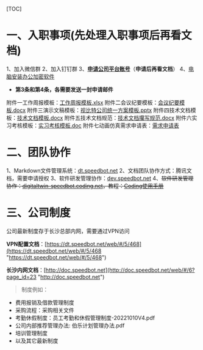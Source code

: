 [TOC]


# 一、入职事项(先处理入职事项后再看文档)


1、加入微信群
2、加入钉钉群
3、[**申请公司平台账号**](https://dt.speedbot.net/web/#/5/81 "申请公司平台账号")（**申请后再看文档**）
4、[电脑安装办公加密软件](https://dt.speedbot.net/web/#/5/88 "电脑安装办公加密软件")
- **第3条和第4条，各需要发送一封申请邮件**

附件一工作周报模板：[工作周报模板.xlsx](https://nas.speedbot.net/sharing/9DLtwWryx "工作周报模板.xlsx")
附件二会议纪要模板：[会议纪要模板.docx](https://nas.speedbot.net/sharing/uM4Kx24GS "会议纪要模板.docx")
附件三演示文稿模板：[视比特公司统一方案模板.pptx](https://nas.speedbot.net/sharing/WbilCzbGu "视比特公司统一方案模板.pptx")
附件四技术文档模板：[技术文档模板.docx](https://nas.speedbot.net/sharing/z77grI0d8 "https://nas.speedbot.net/sharing/z77grI0d8")
附件五技术文档规范：[技术文档攥写规范.docx](https://nas.speedbot.net/sharing/iO8nqSmxE "https://nas.speedbot.net/sharing/iO8nqSmxE")
附件六实习考核模板：[实习考核模板.doc](https://nas.speedbot.net/sharing/2qe7jFWMF "实习考核模板.doc")
附件七动画仿真需求申请表：[需求申请表](https://nas.speedbot.net/sharing/Au9luGRq5 "需求申请表")

# 二、团队协作

1、Markdown文件管理系统：[dt.speedbot.net](https://dt.speedbot.net/ "dt.speedbot.net")
2、文档团队协作方式：腾讯文档，需要申请授权
3、软件研发管理协作：[dev.speedbot.net](https://dev.speedbot.net "dev.speedbot.net")
4、~~软件研发管理协作：[digitaltwin-speedbot.coding.net](https://digitaltwin-speedbot.coding.net/user "coding")，教程：[Coding使用手册](https://dt.speedbot.net/web/#/5/165 "Coding使用手册")~~

# 三、公司制度

公司最新制度存于长沙总部内网，需要通过VPN访问

**VPN配置文档**：[https://dt.speedbot.net/web/#/5/468](https://dt.speedbot.net/web/#/5/468 "https://dt.speedbot.net/web/#/5/468")

**长沙内网文档**：[http://doc.speedbot.net](http://doc.speedbot.net/web/#/6?page_id=23 "http://doc.speedbot.net")

> 制度例如：
- 费用报销及借款管理制度
- 采购流程：采购相关文件
- 考勤休假制度：员工考勤和休假管理制度-20221010V4.pdf
- 公司内部推荐管理办法: 伯乐计划管理办法.pdf
- 培训管理制度
- 以及其它最新制度